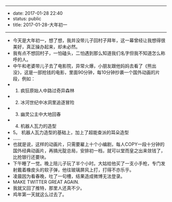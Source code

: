 - --
- date: 2017-01-28 22:40
- status: public
- title: 2017-01-28-大年初一
- --
- 今天是大年初一，想了想，我并没带儿子回村子拜年，这一幕曾经让我想得很美好，真正操办起来，却未必然。
- 我有点不想回村子，一怕磕头，二怕遇到那么知道我们名字但我不知道怎么称呼的人。
- 中午和老婆带儿子去了电影院，异常火爆，小朋友跟他妈妈去看了《熊出没》，这是一部抢钱的电影，里面90分钟，每10分钟抄袭一个国外动画的片段，例如：
- 1. 疯狂原始人中路过奇异森林
- 2. 冰河世纪中冰洞里追逐冒险
- 3. 幽灵公主中大地回春
- 4. 机器人瓦力的造型
- 5。 机器人瓦力造型的基础上，加上了超能查派的耳朵造型
- ……
- 也就是说，这样的动画片，只需要雇上十个小编剧，每人COPY一段十分钟的国外经典动画片，再搞光腚总局，安排初一档，就可以堂而皇之出来敛钱了，比抢银行还要块。
- 下午睡了一觉。晚上陪儿子玩了半个小时。大姑给他买了一支小手枪，专门发射戴着橡皮头的软子弹，他往玻璃屏风上打，打得不亦乐乎。
- 凌晨因为看春晚，吐了一句槽，结果造成微博无法登录。
- MAKE TWITTER GREAT AGAIN.
- 我就又回了推特，那里人还真不少。
- 鸡年第一天就这么过去了。
